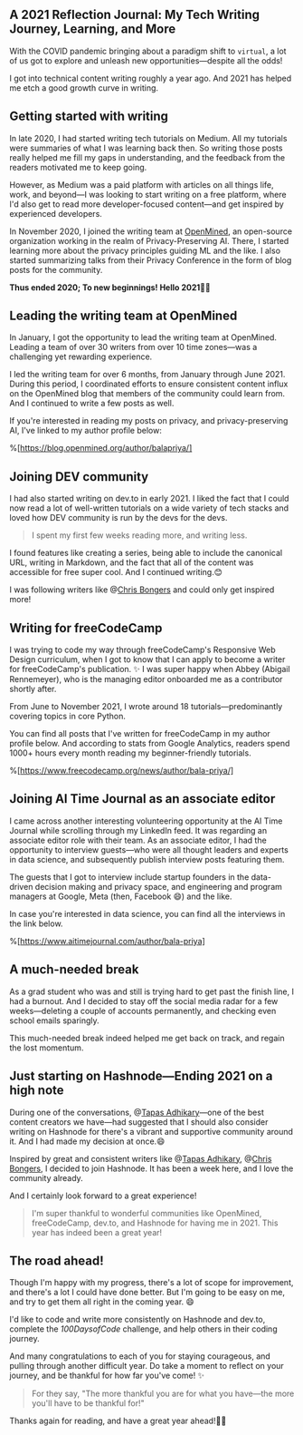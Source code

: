 ## A 2021 Reflection Journal: My Tech Writing Journey, Learning, and More

With the COVID pandemic bringing about a paradigm shift to `virtual`, a lot of us got to explore and unleash new opportunities—despite all the odds! 

I got into technical content writing roughly a year ago. And 2021 has helped me etch a good growth curve in writing.

## Getting started with writing
In late 2020, I had started writing tech tutorials on Medium. All my tutorials were summaries of what I was learning back then. So writing those posts really helped me fill my gaps in understanding, and the feedback from the readers motivated me to keep going.

However, as Medium was a paid platform with articles on all things life, work, and beyond—I was looking to start writing on a free platform, where I'd also get to read more developer-focused content—and get inspired by experienced developers.

In November 2020, I joined the writing team at [OpenMined](https://www.openmined.org/), an open-source organization working in the realm of Privacy-Preserving AI. There, I started learning more about the privacy principles guiding ML and the like. I also started summarizing talks from their Privacy Conference in the form of blog posts for the community.

**Thus ended 2020; To new beginnings! Hello 2021🎉✨**

## Leading the writing team at OpenMined
In January, I got the opportunity to lead the writing team at OpenMined. Leading a team of over 30 writers from over 10 time zones—was a challenging yet rewarding experience.

I led the writing team for over 6 months, from January through June 2021. During this period, I coordinated efforts to ensure consistent content influx on the OpenMined blog that members of the community could learn from. And I continued to write a few posts as well.

If you're interested in reading my posts on privacy, and privacy-preserving AI, I've linked to my author profile below:

%[https://blog.openmined.org/author/balapriya/]

## Joining DEV community
I had also started writing on dev.to in early 2021. I liked the fact that I could now read a lot of well-written tutorials on a wide variety of tech stacks and loved how DEV community is run by the devs for the devs. 

> I spent my first few weeks reading more, and writing less. 

I found features like creating a series, being able to include the canonical URL, writing in Markdown, and the fact that all of the content was accessible for free super cool. And I continued writing.😊

I was following writers like @[Chris Bongers](@dailydevtips) and could only get inspired more!

## Writing for freeCodeCamp
I was trying to code my way through freeCodeCamp's Responsive Web Design curriculum, when I got to know that I can apply to become a writer for freeCodeCamp's publication. ✨ I was super happy when Abbey (Abigail Rennemeyer), who is the managing editor onboarded me as a contributor shortly after.

From June to November 2021, I wrote around 18 tutorials—predominantly covering topics in core Python.

You can find all posts that I've written for freeCodeCamp in my author profile below. And according to stats from Google Analytics, readers spend 1000+ hours every month reading my beginner-friendly tutorials.

%[https://www.freecodecamp.org/news/author/bala-priya/]

## Joining AI Time Journal as an associate editor
I came across another interesting volunteering opportunity at the AI Time Journal while scrolling through my LinkedIn feed. It was regarding an associate editor role with their team. As an associate editor, I had the opportunity to interview guests—who were all thought leaders and experts in data science, and subsequently publish interview posts featuring them.

The guests that I got to interview include startup founders in the data-driven decision making and privacy space, and engineering and program managers at Google, Meta (then, Facebook 😄) and the like.

In case you're interested in data science, you can find all the interviews in the link below.

%[https://www.aitimejournal.com/author/bala-priya]

## A much-needed break
As a grad student who was and still is trying hard to get past the finish line, I had a burnout. And I decided to stay off the social media radar for a few weeks—deleting a couple of accounts permanently, and checking even school emails sparingly.

This much-needed break indeed helped me get back on track, and regain the lost momentum.

## Just starting on Hashnode—Ending 2021 on a high note
During one of the conversations, @[Tapas Adhikary](@atapas)—one of the best content creators we have—had suggested  that I should also consider writing on Hashnode for there's a vibrant and supportive community around it. And I had made my decision at once.😄

Inspired by great and consistent writers like @[Tapas Adhikary](@atapas), @[Chris Bongers](@dailydevtips), I decided to join Hashnode. It has been a week here, and I love the community already.

And I certainly look forward to a great experience!

> I'm super thankful to wonderful communities like OpenMined, freeCodeCamp, dev.to, and Hashnode for having me in 2021. This year has indeed been a great year!

## The road ahead!
Though I'm happy with my progress, there's a lot of scope for improvement, and there's a lot I could have done better. But I'm going to be easy on me, and try to get them all right in the coming year. 😄

I'd like to code and write more consistently on Hashnode and dev.to, complete the *100DaysofCode* challenge, and help others in their coding journey.

And many congratulations to each of you for staying courageous, and pulling through another difficult year. Do take a moment to reflect on your journey, and be thankful for how far you've come! ✨

> For they say, "The more thankful you are for what you have—the more you'll have to be thankful for!"

Thanks again for reading, and have a great year ahead!🎉🎊